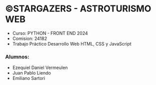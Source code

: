 # ©STARGAZERS - ASTROTURISMO WEB

- Curso: PYTHON - FRONT END 2024
- Comision: 24182
- Trabajo Práctico Desarrollo Web HTML, CSS y JavaScript

### Alumnos:
- Ezequiel Daniel Vermeulen
- Juan Pablo Liendo
- Emiliano Sartori


